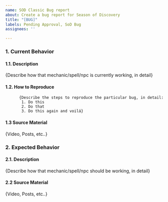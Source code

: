 ```yaml
---
name: SOD Classic Bug report
about: Create a bug report for Season of Discovery
title: "[BUG]"
labels: Pending Approval, SoD Bug
assignees: ''

---
```


### 1. Current Behavior
  #### 1.1. Description
{Describe how that mechanic/spell/npc is currently working, in detail}
  #### 1.2. How to Reproduce
          {Describe the steps to reproduce the particular bug, in detail:
           1. Do this
           2. Do that
           3. Do this again and voilá}
  #### 1.3  Source Material
{Video, Posts, etc..}
### 2. Expected Behavior
  #### 2.1. Description
{Describe how that mechanic/spell/npc should be working, in detail}
  #### 2.2 Source Material
{Video, Posts, etc..}
